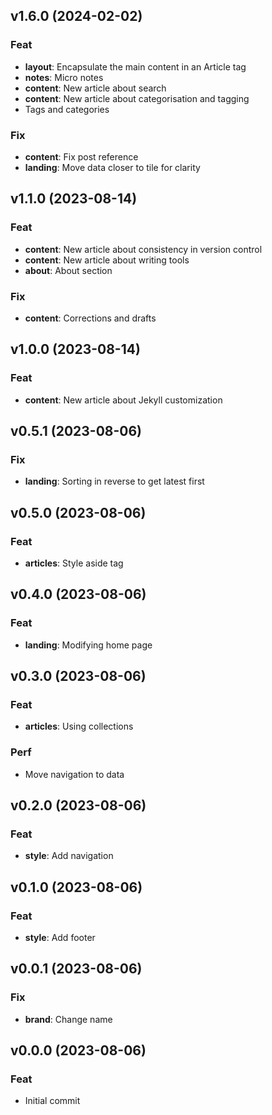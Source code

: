 ## v1.6.0 (2024-02-02)

### Feat

- **layout**: Encapsulate the main content in an Article tag
- **notes**: Micro notes
- **content**: New article about search
- **content**: New article about categorisation and tagging
- Tags and categories

### Fix

- **content**: Fix post reference
- **landing**: Move data closer to tile for clarity

## v1.1.0 (2023-08-14)

### Feat

- **content**: New article about consistency in version control
- **content**: New article about writing tools
- **about**: About section

### Fix

- **content**: Corrections and drafts

## v1.0.0 (2023-08-14)

### Feat

- **content**: New article about Jekyll customization

## v0.5.1 (2023-08-06)

### Fix

- **landing**: Sorting in reverse to get latest first

## v0.5.0 (2023-08-06)

### Feat

- **articles**: Style aside tag

## v0.4.0 (2023-08-06)

### Feat

- **landing**: Modifying home page

## v0.3.0 (2023-08-06)

### Feat

- **articles**: Using collections

### Perf

- Move navigation to data

## v0.2.0 (2023-08-06)

### Feat

- **style**: Add navigation

## v0.1.0 (2023-08-06)

### Feat

- **style**: Add footer

## v0.0.1 (2023-08-06)

### Fix

- **brand**: Change name

## v0.0.0 (2023-08-06)

### Feat

- Initial commit
